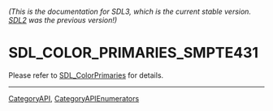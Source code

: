 ###### (This is the documentation for SDL3, which is the current stable version. [SDL2](https://wiki.libsdl.org/SDL2/) was the previous version!)
# SDL_COLOR_PRIMARIES_SMPTE431

Please refer to [SDL_ColorPrimaries](SDL_ColorPrimaries) for details.

----
[CategoryAPI](CategoryAPI), [CategoryAPIEnumerators](CategoryAPIEnumerators)

